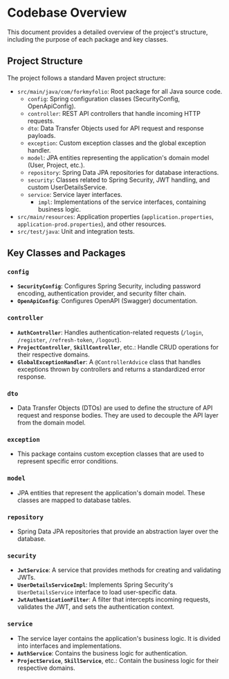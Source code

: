 # Codebase Overview

This document provides a detailed overview of the project's structure, including the purpose of each package and key classes.

## Project Structure

The project follows a standard Maven project structure:

- `src/main/java/com/forkmyfolio`: Root package for all Java source code.
  - `config`: Spring configuration classes (SecurityConfig, OpenApiConfig).
  - `controller`: REST API controllers that handle incoming HTTP requests.
  - `dto`: Data Transfer Objects used for API request and response payloads.
  - `exception`: Custom exception classes and the global exception handler.
  - `model`: JPA entities representing the application's domain model (User, Project, etc.).
  - `repository`: Spring Data JPA repositories for database interactions.
  - `security`: Classes related to Spring Security, JWT handling, and custom UserDetailsService.
  - `service`: Service layer interfaces.
    - `impl`: Implementations of the service interfaces, containing business logic.
- `src/main/resources`: Application properties (`application.properties`, `application-prod.properties`), and other resources.
- `src/test/java`: Unit and integration tests.

## Key Classes and Packages

### `config`

-   **`SecurityConfig`**: Configures Spring Security, including password encoding, authentication provider, and security filter chain.
-   **`OpenApiConfig`**: Configures OpenAPI (Swagger) documentation.

### `controller`

-   **`AuthController`**: Handles authentication-related requests (`/login`, `/register`, `/refresh-token`, `/logout`).
-   **`ProjectController`**, **`SkillController`**, etc.: Handle CRUD operations for their respective domains.
-   **`GlobalExceptionHandler`**: A `@ControllerAdvice` class that handles exceptions thrown by controllers and returns a standardized error response.

### `dto`

-   Data Transfer Objects (DTOs) are used to define the structure of API request and response bodies. They are used to decouple the API layer from the domain model.

### `exception`

-   This package contains custom exception classes that are used to represent specific error conditions.

### `model`

-   JPA entities that represent the application's domain model. These classes are mapped to database tables.

### `repository`

-   Spring Data JPA repositories that provide an abstraction layer over the database.

### `security`

-   **`JwtService`**: A service that provides methods for creating and validating JWTs.
-   **`UserDetailsServiceImpl`**: Implements Spring Security's `UserDetailsService` interface to load user-specific data.
-   **`JwtAuthenticationFilter`**: A filter that intercepts incoming requests, validates the JWT, and sets the authentication context.

### `service`

-   The service layer contains the application's business logic. It is divided into interfaces and implementations.
-   **`AuthService`**: Contains the business logic for authentication.
-   **`ProjectService`**, **`SkillService`**, etc.: Contain the business logic for their respective domains.
